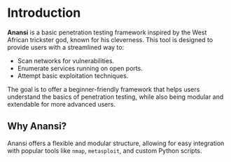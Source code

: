 # Introduction

**Anansi** is a basic penetration testing framework inspired by the West African trickster god, known for his cleverness. This tool is designed to provide users with a streamlined way to:

- Scan networks for vulnerabilities.
- Enumerate services running on open ports.
- Attempt basic exploitation techniques.

The goal is to offer a beginner-friendly framework that helps users understand the basics of penetration testing, while also being modular and extendable for more advanced users.

## Why Anansi?

Anansi offers a flexible and modular structure, allowing for easy integration with popular tools like `nmap`, `metasploit`, and custom Python scripts.